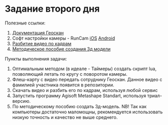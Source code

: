 # Задание второго дня

Полезные ссылки:
1. [Документация Геоскан](docs.geoscan.aero)
2. Софт настройки камеры - RunCam [iOS](https://apps.apple.com/us/app/runcam-app/id1015312292#?platform=iphone) [Android](https://play.google.com/store/apps/details?id=com.runcam.runcam2&hl=ru&gl=US)
3. [Разбитие видео по кадрам](img2go.com)
4. [Методическое пособие создания 3д модели](https://www.agisoft.com/pdf/MS_1.6_tutorial_ru_3D_Model.pdf)

Пункты выполнения задачи:
1. Оптимальным методом (в идеале - Таймеры) создать скрипт lua, позволяющий летать по кругу с поворотом камеры.
2. Флеш-карту с видео передать сотруднику Геоскан. Данное видео с фамилией участника появится в репозитории.
3. Скачать видео и разбить его по кадрам, используя любой сервис
4. Запустить программу Agisoft Metashape Standart, используя триал-версию.
5. По методическому пособию создать 3д-модель.
NB! Так как компьютеры достаточно маломощны, рекомендуется использовать низкую точность и качество не выше среднего. 

